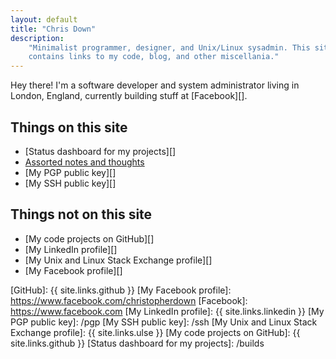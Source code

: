 ```yaml
---
layout: default
title: "Chris Down"
description:
    "Minimalist programmer, designer, and Unix/Linux sysadmin. This site
    contains links to my code, blog, and other miscellania."
---
```


Hey there! I'm a software developer and system administrator living in London,
England, currently building stuff at [Facebook][].

## Things on this site

- [Status dashboard for my projects][]
- [Assorted notes and thoughts][]
- [My PGP public key][]
- [My SSH public key][]

## Things not on this site

- [My code projects on GitHub][]
- [My LinkedIn profile][]
- [My Unix and Linux Stack Exchange profile][]
- [My Facebook profile][]

[Assorted notes and thoughts]: /archive.html
[GitHub]: {{ site.links.github }}
[My Facebook profile]: https://www.facebook.com/christopherdown
[Facebook]: https://www.facebook.com
[My LinkedIn profile]: {{ site.links.linkedin }}
[My PGP public key]: /pgp
[My SSH public key]: /ssh
[My Unix and Linux Stack Exchange profile]: {{ site.links.ulse }}
[My code projects on GitHub]: {{ site.links.github }}
[Status dashboard for my projects]: /builds

